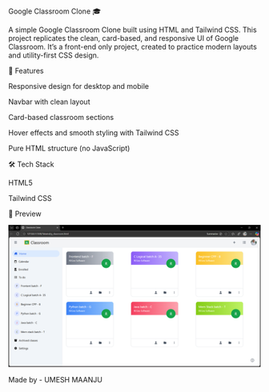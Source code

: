 Google Classroom Clone 🎓

A simple Google Classroom Clone built using HTML and Tailwind CSS. This project replicates the clean, card-based, and responsive UI of Google Classroom. It’s a front-end only project, created to practice modern layouts and utility-first CSS design.

🚀 Features

Responsive design for desktop and mobile

Navbar with clean layout

Card-based classroom sections

Hover effects and smooth styling with Tailwind CSS

Pure HTML structure (no JavaScript)

🛠️ Tech Stack

HTML5

Tailwind CSS

📸 Preview

![App Screenshot](https://github.com/umeshmaanju01/GoogleClassroom/blob/b2d5b6cab5d38cf9c72a7087451e992fe9b00c3b/classroom.png.png)


Made by - UMESH MAANJU
